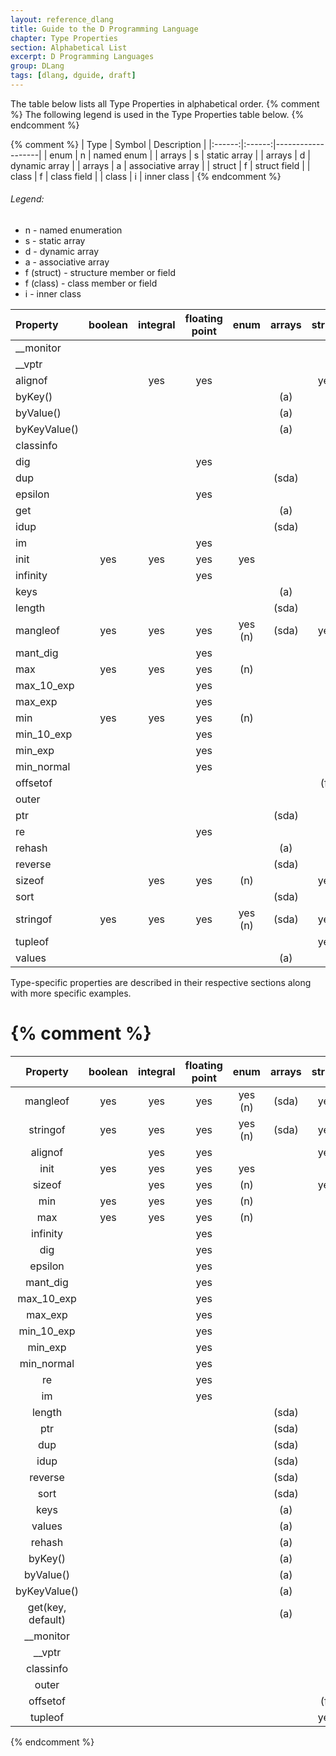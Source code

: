 ```yaml
---
layout: reference_dlang
title: Guide to the D Programming Language
chapter: Type Properties
section: Alphabetical List
excerpt: D Programming Languages
group: DLang
tags: [dlang, dguide, draft]
---
```


The table below lists all Type Properties in alphabetical order.
{% comment %}
The following legend is used in the Type Properties table below.
{% endcomment %}

{% comment %}
| Type   | Symbol | Description       |
|:------:|:------:|-------------------|
| enum   | n      | named enum        |
| arrays | s      | static array      |
| arrays | d      | dynamic array     |
| arrays | a      | associative array |
| struct | f      | struct field      |
| class  | f      | class field       |
| class  | i      | inner class       |
{% endcomment %}

###### Legend:

* n - named enumeration
* s - static array
* d - dynamic array
* a - associative array
* f (struct) - structure member or field
* f (class) - class member or field
* i - inner class

| Property          | boolean | integral | floating point | enum    | arrays    | struct  | class   |
|:------------------|:-------:|:--------:|:--------------:|:-------:|:---------:|:-------:|:-------:|
| &#95;&#95;monitor |         |          |                |         |           |         |   yes   |
| &#95;&#95;vptr    |         |          |                |         |           |         |   yes   |
| alignof           |         | yes      | yes            |         |           |   yes   |         |
| byKey()           |         |          |                |         |    (a)    |         |         |
| byValue()         |         |          |                |         |    (a)    |         |         |
| byKeyValue()      |         |          |                |         |    (a)    |         |         |
| classinfo         |         |          |                |         |           |         |   yes   |
| dig               |         |          | yes            |         |           |         |         |
| dup               |         |          |                |         |   (sda)   |         |         |
| epsilon           |         |          | yes            |         |           |         |         |
| get               |         |          |                |         |    (a)    |         |         |
| idup              |         |          |                |         |   (sda)   |         |         |
| im                |         |          | yes            |         |           |         |         |
| init              | yes     | yes      | yes            | yes     |           |         |         |
| infinity          |         |          | yes            |         |           |         |         |
| keys              |         |          |                |         |    (a)    |         |         |
| length            |         |          |                |         |   (sda)   |         |         |
| mangleof          | yes     | yes      | yes            | yes (n) |   (sda)   |   yes   |   yes   |
| mant_dig          |         |          | yes            |         |           |         |         |
| max               | yes     | yes      | yes            |     (n) |           |         |         |
| max_10_exp        |         |          | yes            |         |           |         |         |
| max_exp           |         |          | yes            |         |           |         |         |
| min               | yes     | yes      | yes            |     (n) |           |         |         |
| min_10_exp        |         |          | yes            |         |           |         |         |
| min_exp           |         |          | yes            |         |           |         |         |
| min_normal        |         |          | yes            |         |           |         |         |
| offsetof          |         |          |                |         |           |   (f)   |   (f)   |
| outer             |         |          |                |         |           |         |   (i)   |
| ptr               |         |          |                |         |   (sda)   |         |         |
| re                |         |          | yes            |         |           |         |         |
| rehash            |         |          |                |         |    (a)    |         |         |
| reverse           |         |          |                |         |   (sda)   |         |         |
| sizeof            |         | yes      | yes            |     (n) |           |   yes   |   yes   |
| sort              |         |          |                |         |   (sda)   |         |         |
| stringof          | yes     | yes      | yes            | yes (n) |   (sda)   |   yes   |   yes   |
| tupleof           |         |          |                |         |           |   yes   |   yes   |
| values            |         |          |                |         |    (a)    |         |         |

Type-specific properties are described in their respective sections along with more specific examples.



{% comment %}
=====================================================================================================
| Property          | boolean | integral | floating point | enum    | arrays    | struct  | class   |
|:-----------------:|:-------:|:--------:|:--------------:|:-------:|:---------:|:-------:|:-------:|
| mangleof          | yes     | yes      | yes            | yes (n) |   (sda)   |   yes   |   yes   |
| stringof          | yes     | yes      | yes            | yes (n) |   (sda)   |   yes   |   yes   |
| alignof           |         | yes      | yes            |         |           |   yes   |         |
| init              | yes     | yes      | yes            | yes     |           |         |         |
| sizeof            |         | yes      | yes            |     (n) |           |   yes   |         |
| min               | yes     | yes      | yes            |     (n) |           |         |         |
| max               | yes     | yes      | yes            |     (n) |           |         |         |
| infinity          |         |          | yes            |         |           |         |         |
| dig               |         |          | yes            |         |           |         |         |
| epsilon           |         |          | yes            |         |           |         |         |
| mant_dig          |         |          | yes            |         |           |         |         |
| max_10_exp        |         |          | yes            |         |           |         |         |
| max_exp           |         |          | yes            |         |           |         |         |
| min_10_exp        |         |          | yes            |         |           |         |         |
| min_exp           |         |          | yes            |         |           |         |         |
| min_normal        |         |          | yes            |         |           |         |         |
| re                |         |          | yes            |         |           |         |         |
| im                |         |          | yes            |         |           |         |         |
| length            |         |          |                |         |   (sda)   |         |         |
| ptr               |         |          |                |         |   (sda)   |         |         |
| dup               |         |          |                |         |   (sda)   |         |         |
| idup              |         |          |                |         |   (sda)   |         |         |
| reverse           |         |          |                |         |   (sda)   |         |         |
| sort              |         |          |                |         |   (sda)   |         |         |
| keys              |         |          |                |         |    (a)    |         |         |
| values            |         |          |                |         |    (a)    |         |         |
| rehash            |         |          |                |         |    (a)    |         |         |
| byKey()           |         |          |                |         |    (a)    |         |         |
| byValue()         |         |          |                |         |    (a)    |         |         |
| byKeyValue()      |         |          |                |         |    (a)    |         |         |
| get(key, default) |         |          |                |         |    (a)    |         |         |
| &#95;&#95;monitor |         |          |                |         |           |         |   yes   |
| &#95;&#95;vptr    |         |          |                |         |           |         |   yes   |
| classinfo         |         |          |                |         |           |         |   yes   |
| outer             |         |          |                |         |           |         |   (i)   |
| offsetof          |         |          |                |         |           |   (f)   |   (f)   |
| tupleof           |         |          |                |         |           |   yes   |   yes   |
{% endcomment %}
